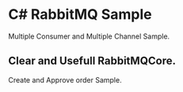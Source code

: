 # C# RabbitMQ Sample

Multiple Consumer and Multiple Channel Sample.

## Clear and Usefull RabbitMQCore.

Create and Approve order Sample.
